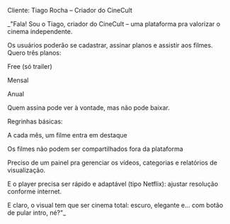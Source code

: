 Cliente: Tiago Rocha – Criador do CineCult

_"Fala! Sou o Tiago, criador do CineCult – uma plataforma pra valorizar o cinema independente.

Os usuários poderão se cadastrar, assinar planos e assistir aos filmes. Quero três planos:

Free (só trailer)

Mensal

Anual

Quem assina pode ver à vontade, mas não pode baixar.

Regrinhas básicas:

A cada mês, um filme entra em destaque

Os filmes não podem ser compartilhados fora da plataforma

Preciso de um painel pra gerenciar os vídeos, categorias e relatórios de visualização.

E o player precisa ser rápido e adaptável (tipo Netflix): ajustar resolução conforme internet.

E claro, o visual tem que ser cinema total: escuro, elegante e... com botão de pular intro, né?"_
